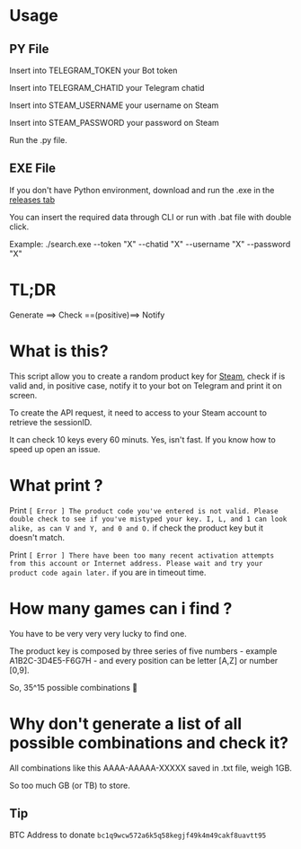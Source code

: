 # Usage

## PY File
Insert into TELEGRAM_TOKEN your Bot token

Insert into TELEGRAM_CHATID your Telegram chatid

Insert into STEAM_USERNAME your username on Steam

Insert into STEAM_PASSWORD your password on Steam

Run the .py file.

## EXE File

If you don't have Python environment, download and run the .exe in the [releases tab](https://github.com/brottobhmg/steam-key-checker/releases)

You can insert the required data through CLI or run with .bat file with double click.

Example: ./search.exe --token "X" --chatid "X" --username "X" --password "X"



# TL;DR
Generate ==> Check ==(positive)==> Notify

# What is this?
This script allow you to create a random product key for [Steam](https://store.steampowered.com/), check if is valid and, in positive case, notify it to your bot on Telegram and print it on screen.

To create the API request, it need to access to your Steam account to retrieve the sessionID.

It can check 10 keys every 60 minuts. Yes, isn't fast. If you know how to speed up open an issue.

# What print ?

Print ```[ Error ] The product code you've entered is not valid. Please double check to see if you've mistyped your key. I, L, and 1 can look alike, as can V and Y, and 0 and O.``` if check the product key but it doesn't match.

Print ```[ Error ] There have been too many recent activation attempts from this account or Internet address. Please wait and try your product code again later.``` if you are in timeout time.



# How many games can i find ?
You have to be very very very lucky to find one.

The product key is composed by three series of five numbers - example A1B2C-3D4E5-F6G7H - and every position can be letter [A,Z] or number [0,9].

So, 35^15 possible combinations
🤯

# Why don't generate a list of all possible combinations and check it?
All combinations like this AAAA-AAAAA-XXXXX saved in .txt file, weigh 1GB.

So too much GB (or TB) to store.

## Tip
BTC Address to donate
```bc1q9wcw572a6k5q58kegjf49k4m49cakf8uavtt95```


